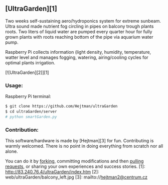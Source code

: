 [UltraGarden][1]
----------------
  
Two weeks self-sustaining aero/hydroponics system for extreme sunbeam. Ultra sound made nutrient fog circling in pipes on balcony trough plants roots. 
Two liters of liquid water are pumped every quarter hour for fully grown plants with roots reaching bottom of the pipe via aquarium water pump.

Raspberry Pi collects information (light density, humidity, temperature, watter level and manages fogging, watering, airing/cooling cycles for optimal plants irrigation.

[![UltraGarden][2]][1]
  
  
### Usage:
Raspberry Pi terminal:
```bash
$ git clone https://github.com/Hejtman/ultraGarden
$ cd ultraGarden/server
# python smartGarden.py

```
  
### Contribution:
This software/hardware is made by [Hejtman][3] for fun.
Contributing is warmly welcomed. There is no point in doing everything from scratch nor all alone.

You can do it by [forking](https://help.github.com/articles/fork-a-repo), committing modifications and then [pulling requests](https://help.github.com/articles/using-pull-requests), or sharing your own experiences and success stories. 
[1]: http://83.240.76.4/ultraGarden/index.htm
[2]: web/ultraGarden/balcony_left.jpg
[3]: mailto://hejtman2@centrum.cz
